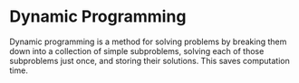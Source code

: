 # Dynamic Programming


Dynamic programming is a method for solving problems by breaking them down into a collection of simple subproblems, solving each of those subproblems just once, and storing their solutions. This saves computation time.
